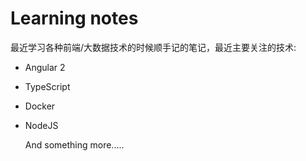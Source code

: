 
# Learning notes

最近学习各种前端/大数据技术的时候顺手记的笔记，最近主要关注的技术:

- Angular 2
- TypeScript
- Docker
- NodeJS
    
    And something more.....

